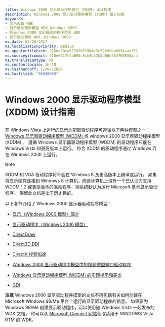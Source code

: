 ```yaml
---
title: Windows 2000 显示驱动程序模型 (XDDM) 设计指南
description: Windows 2000 显示驱动程序模型 (XDDM) 设计指南
keywords:
- 显示设备 WDK
- 显示驱动程序模型 WDK Windows 2000
- Windows 2000 显示器驱动程序型号 WDK
- 显示驱动程序 WDK，Windows 2000
ms.date: 04/20/2017
ms.localizationpriority: medium
ms.openlocfilehash: 21b0c70cd61789b315b4e3c5269fbeb954aaef52
ms.sourcegitcommit: 418e6617e2a695c9cb4b37b5b60e264760858acd
ms.translationtype: MT
ms.contentlocale: zh-CN
ms.lasthandoff: 12/07/2020
ms.locfileid: "96826009"
---
```

# <a name="windows-2000-display-driver-model-xddm-design-guide"></a>Windows 2000 显示驱动程序模型 (XDDM) 设计指南


## <span id="ddk_windows_2000_display_driver_model_gg"></span><span id="DDK_WINDOWS_2000_DISPLAY_DRIVER_MODEL_GG"></span>


在 Windows Vista 上运行的显示适配器驱动程序可遵循以下两种模型之一： [Windows 显示器驱动程序模型 (WDDM) ](windows-vista-display-driver-model-design-guide.md) 或 windows 2000 显示器驱动程序模型 (XDDM) 。 遵循 Windows 显示器驱动程序模型 (WDDM) 的驱动程序只能在 Windows Vista 和更高版本上运行。 符合 XDDM 的驱动程序通过 Windows 7) 在 Windows 2000 上运行。

> [!NOTE]
> XDDM 和 VGA 驱动程序将不会在 Windows 8 及更高版本上编译或运行。 如果将显示硬件连接到 Windows 8 计算机，而该计算机上没有一个已认证为支持 WDDM 1.2 或更高版本的驱动程序，则系统默认为运行 Microsoft 基本显示驱动程序。 保留此文档是出于历史目的。

 

以下各节介绍了 Windows 2000 显示器驱动程序模型：

-   [显示（Windows 2000 模型）简介](introduction-to-display--windows-2000-model-.md)

-   [显示驱动程序（Windows 2000 模型）](display-drivers--windows-2000-model-.md)

-   [DirectDraw](directdraw.md)

-   [Direct3D DDI](direct3d.md)

-   [DirectX 视频加速](directx-video-acceleration.md)

-   [Windows 2000 显示驱动程序模型中的视频微型端口驱动程序](video-miniport-drivers-in-the-windows-2000-display-driver-model.md)

-   [Windows 显示驱动程序模型 (WDDM) 的实现提示和要求 ](implementation-tips-and-requirements-for-the-windows-vista-display-dri.md)

-   [GDI](gdi.md)

**注意**   Windows 2000 显示驱动程序模型的文档不再包括有关如何创建在 Microsoft Windows 98/Me 平台上运行的显示驱动程序的信息。 如果要为 Windows 98/Me 创建显示驱动程序，可以使用随 Windows Vista 一起发布的 WDK 文档。 你可以从 [Microsoft Connect 网站](/collaborate/connect-redirect)获取适用于 WINDOWS Vista RTM 的 WDK。

 

 

